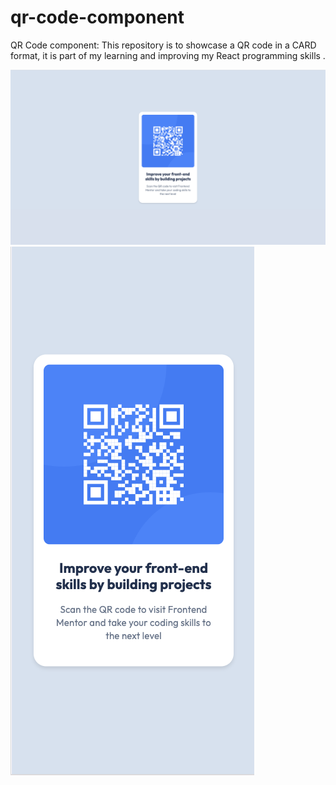 # qr-code-component
QR Code component: This repository is to showcase a QR code in a CARD format, it is part of my learning and improving my React programming skills .

<img src="https://github.com/harish-dhamodharan/qr-code-component/blob/main/public/desktop-view.png?raw=true"></img>
<img src="https://github.com/harish-dhamodharan/qr-code-component/blob/main/public/mobile-view.png?raw=true"></img>


